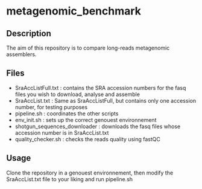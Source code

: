 # metagenomic_benchmark
## Description
The aim of this repository is to compare long-reads metagenomic assemblers.

## Files
 - SraAccListFull.txt : contains the SRA accession numbers for the fasq files you wish to download, analyse and assemble
 - SraAccList.txt : Same as SraAccListFull, but contains only one accession number, for testing purposes
 - pipeline.sh : coordinates the other scripts
 - env_init.sh : sets up the correct genouest environnement
 - shotgun_sequences_downloader : downloads the fasq files whose accession number is in SraAccList.txt
 - quality_checker.sh : checks the reads quality using fastQC



## Usage
Clone the repository in a genouest environnement, then modify the SraAccList.txt file to your liking and run pipeline.sh
